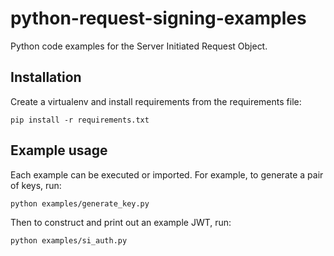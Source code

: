# python-request-signing-examples
Python code examples for the Server Initiated Request Object.

## Installation
Create a virtualenv and install requirements from the requirements file:

    pip install -r requirements.txt

## Example usage
Each example can be executed or imported. For example, to generate a pair of
keys, run:

    python examples/generate_key.py

Then to construct and print out an example JWT, run:

    python examples/si_auth.py
